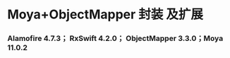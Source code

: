 #  Moya+ObjectMapper 封装 及扩展


### Alamofire 4.7.3；  RxSwift  4.2.0； ObjectMapper 3.3.0；Moya 11.0.2


